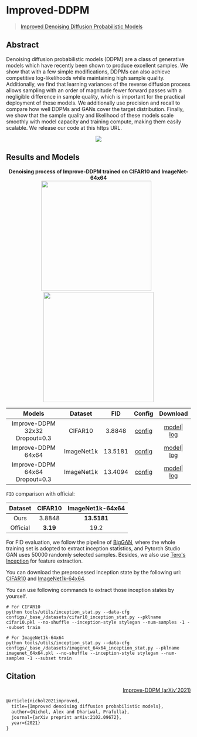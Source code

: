 # Improved-DDPM

> [Improved Denoising Diffusion Probabilistic Models](https://arxiv.org/abs/2102.09672)

<!-- [ALGORITHM] -->

## Abstract

<!-- [ABSTRACT] -->

Denoising diffusion probabilistic models (DDPM) are a class of generative models which have recently been shown to produce excellent samples. We show that with a few simple modifications, DDPMs can also achieve competitive log-likelihoods while maintaining high sample quality. Additionally, we find that learning variances of the reverse diffusion process allows sampling with an order of magnitude fewer forward passes with a negligible difference in sample quality, which is important for the practical deployment of these models. We additionally use precision and recall to compare how well DDPMs and GANs cover the target distribution. Finally, we show that the sample quality and likelihood of these models scale smoothly with model capacity and training compute, making them easily scalable. We release our code at this https URL.

<!-- [IMAGE] -->

<div align=center>
<img src="https://user-images.githubusercontent.com/28132635/147938745-a5ae5b6f-b0e1-4db6-9768-44c1c6c43755.png"/>
</div>

## Results and Models

<div align="center">
  <b> Denoising process of Improve-DDPM trained on CIFAR10 and ImageNet-64x64</b>
  <br/>
  <img src="https://user-images.githubusercontent.com/28132635/148009529-46d3fc28-eaeb-4ae9-8831-fa9edea334cc.gif" width="300"/> &nbsp;&nbsp;
  <img src="https://user-images.githubusercontent.com/28132635/147954424-1c9e4623-5bed-4cdc-b49c-ab17d619f748.gif" width="300"/>
</div>

|             Models             |  Dataset   |   FID   |                                   Config                                    |                                    Download                                    |
| :----------------------------: | :--------: | :-----: | :-------------------------------------------------------------------------: | :----------------------------------------------------------------------------: |
| Improve-DDPM 32x32 Dropout=0.3 |  CIFAR10   | 3.8848  | [config](https://github.com/open-mmlab/mmgeneration/blob/master/configs/improved_ddpm/ddpm_cosine_hybird_timestep-4k_drop0.3_cifar10_32x32_b8x16_500k.py) | [model](https://download.openmmlab.com/mmgen/improved_ddpm/ddpm_cosine_hybird_timestep-4k_drop0.3_cifar10_32x32_b8x16_500k_20220103_222621-2f42f476.pth)\| [log](https://download.openmmlab.com/mmgen/improved_ddpm/ddpm_cosine_hybird_timestep-4k_drop0.3_cifar10_32x32_b8x16_500k_20220103_222621-2f42f476.json) |
|       Improve-DDPM 64x64       | ImageNet1k | 13.5181 | [config](https://github.com/open-mmlab/mmgeneration/tree/master/configs/improve_ddpm/ddpm_cosine_hybird_timestep-4k_imagenet1k_64x64_b8x16_1500k.py) | [model](https://download.openmmlab.com/mmgen/improved_ddpm/ddpm_cosine_hybird_timestep-4k_imagenet1k_64x64_b8x16_1500k_20220103_223919-b8f1a310.pth)\| [log](https://download.openmmlab.com/mmgen/improved_ddpm/ddpm_cosine_hybird_timestep-4k_imagenet1k_64x64_b8x16_1500k_20220103_223919-b8f1a310.json) |
| Improve-DDPM 64x64 Dropout=0.3 | ImageNet1k | 13.4094 | [config](https://github.com/open-mmlab/mmgeneration/blob/master/configs/improved_ddpm/ddpm_cosine_hybird_timestep-4k_drop0.3_imagenet1k_64x64_b8x16_1500k.py) | [model](https://download.openmmlab.com/mmgen/improved_ddpm/ddpm_cosine_hybird_timestep-4k_drop0.3_imagenet1k_64x64_b8x16_1500k_20220103_224427-7bb55975.pth)\| [log](https://download.openmmlab.com/mmgen/improved_ddpm/ddpm_cosine_hybird_timestep-4k_drop0.3_imagenet1k_64x64_b8x16_1500k_20220103_224427-7bb55975.json) |

`FID` comparison with official:

| Dataset  | CIFAR10  | ImageNet1k-64x64 |
| :------: | :------: | :--------------: |
|   Ours   |  3.8848  |   **13.5181**    |
| Official | **3.19** |       19.2       |

For FID evaluation, we follow the pipeline of [BigGAN](https://github.com/ajbrock/BigGAN-PyTorch/blob/98459431a5d618d644d54cd1e9fceb1e5045648d/calculate_inception_moments.py#L52), where the whole training set is adopted to extract inception statistics, and Pytorch Studio GAN uses 50000 randomly selected samples. Besides, we also use [Tero's Inception](https://nvlabs-fi-cdn.nvidia.com/stylegan2-ada-pytorch/pretrained/metrics/inception-2015-12-05.pt) for feature extraction.

You can download the preprocessed inception state by the following url: [CIFAR10](https://download.openmmlab.com/mmgen/evaluation/fid_inception_pkl/cifar10.pkl) and [ImageNet1k-64x64](https://download.openmmlab.com/mmgen/evaluation/fid_inception_pkl/imagenet_64x64.pkl).

You can use following commands to extract those inception states by yourself.

```
# For CIFAR10
python tools/utils/inception_stat.py --data-cfg configs/_base_/datasets/cifar10_inception_stat.py --pklname cifar10.pkl --no-shuffle --inception-style stylegan --num-samples -1 --subset train

# For ImageNet1k-64x64
python tools/utils/inception_stat.py --data-cfg configs/_base_/datasets/imagenet_64x64_inception_stat.py --pklname imagenet_64x64.pkl --no-shuffle --inception-style stylegan --num-samples -1 --subset train
```

## Citation

<summary align="right"><a href="https://arxiv.org/abs/2102.09672">Improve-DDPM (arXiv'2021)</a></summary>

```latex
@article{nichol2021improved,
  title={Improved denoising diffusion probabilistic models},
  author={Nichol, Alex and Dhariwal, Prafulla},
  journal={arXiv preprint arXiv:2102.09672},
  year={2021}
}
```
